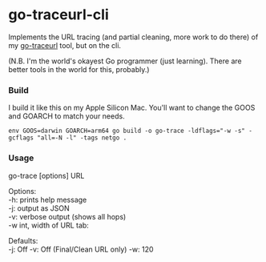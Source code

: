 # go-traceurl-cli

Implements the URL tracing (and partial cleaning, more work to do there) of my [go-traceurl](https://github.com/jdmartin/go-traceurl) tool, but on the cli.


(N.B. I'm the world's okayest Go programmer (just learning). There are better tools in the world for this, probably.)

### Build
I build it like this on my Apple Silicon Mac. You'll want to change the GOOS and GOARCH to match your needs.

`env GOOS=darwin GOARCH=arm64 go build -o go-trace -ldflags="-w -s" -gcflags "all=-N -l" -tags netgo .`

### Usage
go-trace [options] URL

Options:<br>
\-h: prints help message<br>
\-j: output as JSON<br>
\-v: verbose output (shows all hops)<br>
\-w int, width of URL tab:

Defaults:<br>
\-j: Off
\-v: Off (Final/Clean URL only)
\-w: 120